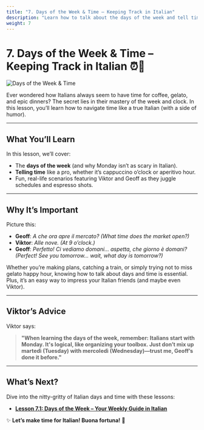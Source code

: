 ```yaml
---
title: "7. Days of the Week & Time – Keeping Track in Italian"
description: "Learn how to talk about the days of the week and tell time in Italian with confidence (and maybe a little flair)."
weight: 7
---
```


# 7. Days of the Week & Time – Keeping Track in Italian ⏰📅  

![Days of the Week & Time](/images/beginner/days-and-time/days-and-time.webp)

Ever wondered how Italians always seem to have time for coffee, gelato, and epic dinners? The secret lies in their mastery of the week and clock. In this lesson, you’ll learn how to navigate time like a true Italian (with a side of humor).

---

## What You’ll Learn  

In this lesson, we’ll cover:  
- The **days of the week** (and why Monday isn’t as scary in Italian).  
- **Telling time** like a pro, whether it’s cappuccino o’clock or aperitivo hour.  
- Fun, real-life scenarios featuring Viktor and Geoff as they juggle schedules and espresso shots.  

---

## Why It’s Important  

Picture this:  
- **Geoff**: *A che ora apre il mercato?* *(What time does the market open?)*  
- **Viktor**: *Alle nove.* *(At 9 o’clock.)*  
- **Geoff**: *Perfetto! Ci vediamo domani… aspetta, che giorno è domani?* *(Perfect! See you tomorrow… wait, what day is tomorrow?)*  

Whether you’re making plans, catching a train, or simply trying not to miss gelato happy hour, knowing how to talk about days and time is essential. Plus, it’s an easy way to impress your Italian friends (and maybe even Viktor).

---

## Viktor’s Advice  

Viktor says:  
> **"When learning the days of the week, remember: Italians start with Monday. It's logical, like organizing your toolbox. Just don’t mix up martedì (Tuesday) with mercoledì (Wednesday)—trust me, Geoff’s done it before."**  

---

## What’s Next?  

Dive into the nitty-gritty of Italian days and time with these lessons:  

- [**Lesson 7.1: Days of the Week – Your Weekly Guide in Italian**](./lesson7-1/)  

✨ **Let’s make time for Italian! Buona fortuna!** 🌟
